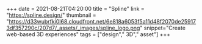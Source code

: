 +++
date = 2021-08-21T04:20:00
title = "Spline"
link = "https://spline.design/"
thumbnail = "https://d33wubrfki0l68.cloudfront.net/6e818a6053f5a11d48f2070de259173df357290c/207d7/_assets/_images/spline_logo.png"
snippet="Create web-based 3D experiences"
tags = ["design"," 3D"," asset"]
+++
